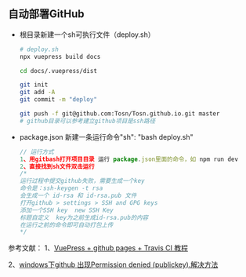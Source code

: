 ## 自动部署GitHub

- 根目录新建一个sh可执行文件（deploy.sh）
    ``` sh
    # deploy.sh
    npx vuepress build docs

    cd docs/.vuepress/dist

    git init
    git add -A
    git commit -m "deploy"

    git push -f git@github.com:Tosn/Tosn.github.io.git master
    # github目录可以参考建立github项目是ssh路径
    ```
- package.json 新建一条运行命令"sh": "bash deploy.sh"
    ``` js
    // 运行方式
    1、用gitbash打开项目目录 运行 package.json里面的命令，如 npm run dev
    2、直接找到sh文件双击运行
    /* 
    运行过程中提交github失败，需要生成一个key
    命令是：ssh-keygen -t rsa
    会生成一个 id-rsa 和 id-rsa.pub 文件
    打开github > settings > SSH and GPG keys
    添加一个SSH key  new SSH Key
    标题自定义  key为之前生成id-rsa.pub的内容
    在运行之前的命令即可自动打包上传 
    */
    ```

参考文献：
1、[VuePress + github pages + Travis CI 教程](https://www.jianshu.com/p/a7435b8bc8bc)

2、[windows下github 出现Permission denied (publickey).解决方法](https://www.cnblogs.com/eoooxy/p/6075625.html)